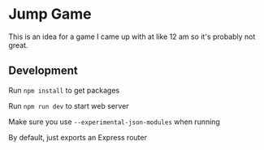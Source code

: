 # Jump Game

This is an idea for a game I came up with at like 12 am so it's probably not great.

## Development

Run `npm install` to get packages

Run `npm run dev` to start web server

Make sure you use `--experimental-json-modules` when running

By default, just exports an Express router